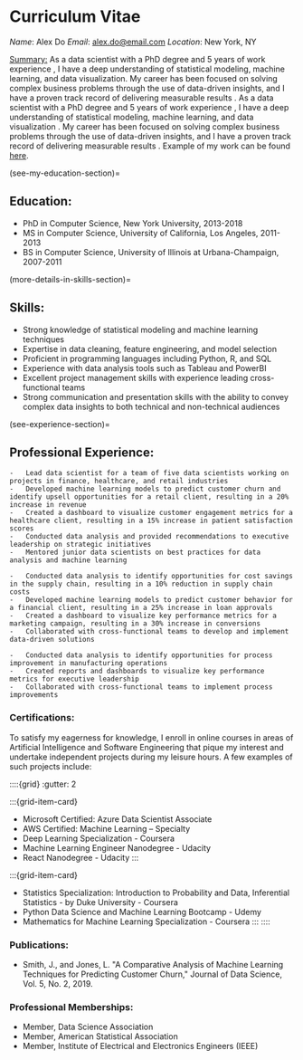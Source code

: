 # Curriculum Vitae

*Name*: Alex Do 
*Email*: alex.do@email.com 
*Location*: New York, NY

<u>Summary:</u>
As a data scientist with a PhD degree and 5 years of work experience [](see-my-education-section), I have a deep understanding of statistical modeling, machine learning, and data visualization. My career has been focused on solving complex business problems through the use of data-driven insights, and I have a proven track record of delivering measurable results [](see-experience-section). As a data scientist with a PhD degree and 5 years of work experience [](see-my-education-section), I have a deep understanding of statistical modeling, machine learning, and data visualization [](more-details-in-skills-section). My career has been focused on solving complex business problems through the use of data-driven insights, and I have a proven track record of delivering measurable results [](see-experience-section). Example of my work can be found [here](../digital-portfolio/analysis_example.ipynb).

(see-my-education-section)=
## Education:
-	PhD in Computer Science, New York University, 2013-2018
-	MS in Computer Science, University of California, Los Angeles, 2011-2013
-	BS in Computer Science, University of Illinois at Urbana-Champaign, 2007-2011

(more-details-in-skills-section)=
## Skills:
-	Strong knowledge of statistical modeling and machine learning techniques
-	Expertise in data cleaning, feature engineering, and model selection
-	Proficient in programming languages including Python, R, and SQL
-	Experience with data analysis tools such as Tableau and PowerBI
-	Excellent project management skills with experience leading cross-functional teams
-	Strong communication and presentation skills with the ability to convey complex data insights to both technical and non-technical audiences

(see-experience-section)=
## Professional Experience:
```{dropdown} **Data Scientist, ABC Corporation, New York, NY, 2018-present**
-	Lead data scientist for a team of five data scientists working on projects in finance, healthcare, and retail industries
-	Developed machine learning models to predict customer churn and identify upsell opportunities for a retail client, resulting in a 20% increase in revenue
-	Created a dashboard to visualize customer engagement metrics for a healthcare client, resulting in a 15% increase in patient satisfaction scores
-	Conducted data analysis and provided recommendations to executive leadership on strategic initiatives
-	Mentored junior data scientists on best practices for data analysis and machine learning
```

```{dropdown} **Data Scientist, XYZ Corporation, Los Angeles, CA, 2016-2018**
-	Conducted data analysis to identify opportunities for cost savings in the supply chain, resulting in a 10% reduction in supply chain costs
-	Developed machine learning models to predict customer behavior for a financial client, resulting in a 25% increase in loan approvals
-	Created a dashboard to visualize key performance metrics for a marketing campaign, resulting in a 30% increase in conversions
-	Collaborated with cross-functional teams to develop and implement data-driven solutions
```

```{dropdown} **Data Analyst, DEF Corporation, Urbana-Champaign, IL, 2011-2016**
-	Conducted data analysis to identify opportunities for process improvement in manufacturing operations
-	Created reports and dashboards to visualize key performance metrics for executive leadership
-	Collaborated with cross-functional teams to implement process improvements
```

### Certifications:
To satisfy my eagerness for knowledge, I enroll in online courses in areas of Artificial Intelligence and Software Engineering that pique my interest and undertake independent projects during my leisure hours. A few examples of such projects include:

::::{grid}
:gutter: 2

:::{grid-item-card}
-	Microsoft Certified: Azure Data Scientist Associate
-	AWS Certified: Machine Learning – Specialty
-	Deep Learning Specialization - Coursera
-	Machine Learning Engineer Nanodegree - Udacity
-	React Nanodegree - Udacity
:::

:::{grid-item-card}
-	Statistics Specialization: Introduction to Probability and Data, Inferential Statistics - by Duke University - Coursera
-	Python Data Science and Machine Learning Bootcamp - Udemy
-	Mathematics for Machine Learning Specialization - Coursera
:::
::::


### Publications:
-	Smith, J., and Jones, L. "A Comparative Analysis of Machine Learning Techniques for Predicting Customer Churn," Journal of Data Science, Vol. 5, No. 2, 2019.

### Professional Memberships:
-	Member, Data Science Association
-	Member, American Statistical Association
-	Member, Institute of Electrical and Electronics Engineers (IEEE)
